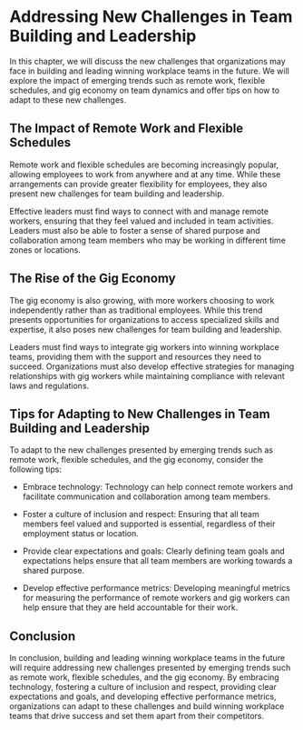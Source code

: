 Addressing New Challenges in Team Building and Leadership
=======================================================================================

In this chapter, we will discuss the new challenges that organizations may face in building and leading winning workplace teams in the future. We will explore the impact of emerging trends such as remote work, flexible schedules, and gig economy on team dynamics and offer tips on how to adapt to these new challenges.

The Impact of Remote Work and Flexible Schedules
------------------------------------------------

Remote work and flexible schedules are becoming increasingly popular, allowing employees to work from anywhere and at any time. While these arrangements can provide greater flexibility for employees, they also present new challenges for team building and leadership.

Effective leaders must find ways to connect with and manage remote workers, ensuring that they feel valued and included in team activities. Leaders must also be able to foster a sense of shared purpose and collaboration among team members who may be working in different time zones or locations.

The Rise of the Gig Economy
---------------------------

The gig economy is also growing, with more workers choosing to work independently rather than as traditional employees. While this trend presents opportunities for organizations to access specialized skills and expertise, it also poses new challenges for team building and leadership.

Leaders must find ways to integrate gig workers into winning workplace teams, providing them with the support and resources they need to succeed. Organizations must also develop effective strategies for managing relationships with gig workers while maintaining compliance with relevant laws and regulations.

Tips for Adapting to New Challenges in Team Building and Leadership
-------------------------------------------------------------------

To adapt to the new challenges presented by emerging trends such as remote work, flexible schedules, and the gig economy, consider the following tips:

* Embrace technology: Technology can help connect remote workers and facilitate communication and collaboration among team members.

* Foster a culture of inclusion and respect: Ensuring that all team members feel valued and supported is essential, regardless of their employment status or location.

* Provide clear expectations and goals: Clearly defining team goals and expectations helps ensure that all team members are working towards a shared purpose.

* Develop effective performance metrics: Developing meaningful metrics for measuring the performance of remote workers and gig workers can help ensure that they are held accountable for their work.

Conclusion
----------

In conclusion, building and leading winning workplace teams in the future will require addressing new challenges presented by emerging trends such as remote work, flexible schedules, and the gig economy. By embracing technology, fostering a culture of inclusion and respect, providing clear expectations and goals, and developing effective performance metrics, organizations can adapt to these challenges and build winning workplace teams that drive success and set them apart from their competitors.
